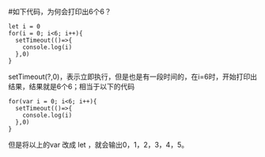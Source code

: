 
#如下代码，为何会打印出6个6？
```
let i = 0
for(i = 0; i<6; i++){
  setTimeout(()=>{
    console.log(i)
  },0)
}
```
setTimeout(?,0)，表示立即执行，但是也是有一段时间的，在i=6时，开始打印出结果，结果就是6个6；相当于以下的代码
```
for(var i = 0; i<6; i++){
  setTimeout(()=>{
    console.log(i)
  },0)
}
```
但是将以上的var 改成 let ，就会输出0，1，2，3，4，5。


